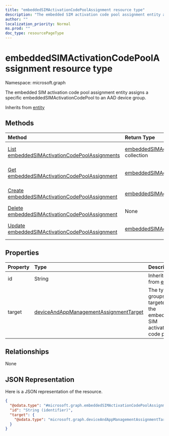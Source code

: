 ```yaml
---
title: "embeddedSIMActivationCodePoolAssignment resource type"
description: "The embedded SIM activation code pool assignment entity assigns a specific embeddedSIMActivationCodePool to an AAD device group."
author: ""
localization_priority: Normal
ms.prod: ""
doc_type: resourcePageType
---
```


# embeddedSIMActivationCodePoolAssignment resource type


Namespace: microsoft.graph

The embedded SIM activation code pool assignment entity assigns a specific embeddedSIMActivationCodePool to an AAD device group.


Inherits from [entity](../resources/entity.md)

## Methods
|Method|Return Type|Description|
|:---|:---|:---|
|[List embeddedSIMActivationCodePoolAssignments](../api/embeddedsimactivationcodepoolassignment-list.md)|[embeddedSIMActivationCodePoolAssignment](../resources/embeddedsimactivationcodepoolassignment.md) collection|List properties and relationships of the [embeddedSIMActivationCodePoolAssignment](../resources/embeddedsimactivationcodepoolassignment.md) objects.|
|[Get embeddedSIMActivationCodePoolAssignment](../api/embeddedsimactivationcodepoolassignment-get.md)|[embeddedSIMActivationCodePoolAssignment](../resources/embeddedsimactivationcodepoolassignment.md)|Read properties and relationships of the [embeddedSIMActivationCodePoolAssignment](../resources/embeddedsimactivationcodepoolassignment.md) object.|
|[Create embeddedSIMActivationCodePoolAssignment](../api/embeddedsimactivationcodepoolassignment-create.md)|[embeddedSIMActivationCodePoolAssignment](../resources/embeddedsimactivationcodepoolassignment.md)|Create a new [embeddedSIMActivationCodePoolAssignment](../resources/embeddedsimactivationcodepoolassignment.md) object.|
|[Delete embeddedSIMActivationCodePoolAssignment](../api/embeddedsimactivationcodepoolassignment-delete.md)|None|Deletes a [embeddedSIMActivationCodePoolAssignment](../resources/embeddedsimactivationcodepoolassignment.md).|
|[Update embeddedSIMActivationCodePoolAssignment](../api/embeddedsimactivationcodepoolassignment-update.md)|[embeddedSIMActivationCodePoolAssignment](../resources/embeddedsimactivationcodepoolassignment.md)|Update the properties of a [embeddedSIMActivationCodePoolAssignment](../resources/embeddedsimactivationcodepoolassignment.md) object.|

## Properties
|Property|Type|Description|
|:---|:---|:---|
|id|String| Inherited from [entity](../resources/entity.md)|
|target|[deviceAndAppManagementAssignmentTarget](../resources/intune-apps-deviceandappmanagementassignmenttarget.md)|The type of groups targeted by the embedded SIM activation code pool.|

## Relationships
None

## JSON Representation
Here is a JSON representation of the resource.
<!-- {
  "blockType": "resource",
  "keyProperty": "id",
  "@odata.type": "microsoft.graph.embeddedSIMActivationCodePoolAssignment",
  "baseType": "microsoft.graph.entity",
  "openType": false
}
-->
``` json
{
  "@odata.type": "#microsoft.graph.embeddedSIMActivationCodePoolAssignment",
  "id": "String (identifier)",
  "target": {
    "@odata.type": "microsoft.graph.deviceAndAppManagementAssignmentTarget"
  }
}
```

